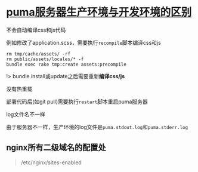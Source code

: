 # [puma服务器生产环境与开发环境的区别](2019/11_2/puma_production)

<i class="fa fa-hashtag"></i>
不会自动编译css和js代码

例如修改了application.scss，需要执行`recompile`脚本编译css和js

```
rm tmp/cache/assets/ -rf
rm public/assets/locales/* -f
bundle exec rake tmp:create assets:precompile
```

!> bundle install或update之后需要重新**编译css/js**

<i class="fa fa-hashtag"></i>
没有热重载

部署代码后(如git pull)需要执行`restart`脚本重启puma服务器

<i class="fa fa-hashtag"></i>
log文件名不一样

由于服务器不一样，生产环境的log文件是`puma.stdout.log`和`puma.stderr.log`

## nginx所有二级域名的配置处

> /etc/nginx/sites-enabled
